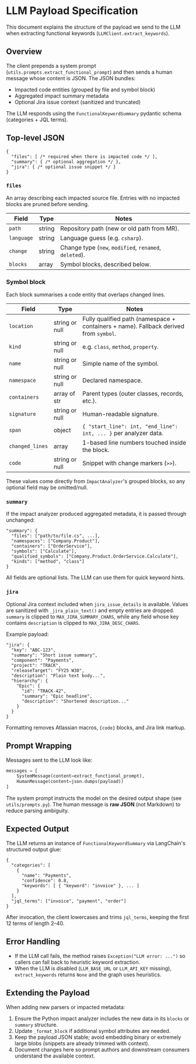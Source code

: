 ﻿# LLM Payload Specification

This document explains the structure of the payload we send to the LLM when extracting functional keywords (`LLMClient.extract_keywords`).

## Overview

The client prepends a system prompt (`utils.prompts.extract_functional_prompt`) and then sends a human message whose content is JSON. The JSON bundles:

- Impacted code entities (grouped by file and symbol block)
- Aggregated impact summary metadata
- Optional Jira issue context (sanitized and truncated)

The LLM responds using the `FunctionalKeywordSummary` pydantic schema (categories + JQL terms).

## Top-level JSON

```jsonc
{
  "files": [ /* required when there is impacted code */ ],
  "summary": { /* optional aggregation */ },
  "jira": { /* optional issue snippet */ }
}
```

### `files`
An array describing each impacted source file. Entries with no impacted blocks are pruned before sending.

| Field      | Type      | Notes |
|------------|-----------|-------|
| `path`     | string    | Repository path (new or old path from MR).
| `language` | string    | Language guess (e.g. `csharp`).
| `change`   | string    | Change type (`new`, `modified`, `renamed`, `deleted`).
| `blocks`   | array     | Symbol blocks, described below.

### Symbol block

Each block summarises a code entity that overlaps changed lines.

| Field          | Type           | Notes |
|----------------|----------------|-------|
| `location`     | string or null | Fully qualified path (namespace + containers + name). Fallback derived from `symbol`.
| `kind`         | string or null | e.g. `class`, `method`, `property`.
| `name`         | string or null | Simple name of the symbol.
| `namespace`    | string or null | Declared namespace.
| `containers`   | array of str   | Parent types (outer classes, records, etc.).
| `signature`    | string or null | Human-readable signature.
| `span`         | object         | `{ "start_line": int, "end_line": int, ... }` per analyzer data.
| `changed_lines`| array<int>     | 1-based line numbers touched inside the block.
| `code`         | string or null | Snippet with change markers (`>>`).

These values come directly from `ImpactAnalyzer`'s grouped blocks, so any optional field may be omitted/null.

### `summary`

If the impact analyzer produced aggregated metadata, it is passed through unchanged:

```jsonc
"summary": {
  "files": ["path/to/file.cs", ...],
  "namespaces": ["Company.Product"],
  "containers": ["OrderService"],
  "symbols": ["Calculate"],
  "qualified_symbols": ["Company.Product.OrderService.Calculate"],
  "kinds": ["method", "class"]
}
```

All fields are optional lists. The LLM can use them for quick keyword hints.

### `jira`

Optional Jira context included when `jira_issue_details` is available. Values are sanitized with `_jira_plain_text()` and empty entries are dropped. `summary` is clipped to `MAX_JIRA_SUMMARY_CHARS`, while any field whose key contains `description` is clipped to `MAX_JIRA_DESC_CHARS`.

Example payload:

```jsonc
"jira": {
  "key": "ABC-123",
  "summary": "Short issue summary",
  "component": "Payments",
  "project": "TRACK",
  "releaseTarget": "FY25 W30",
  "description": "Plain text body...",
  "hierarchy": {
    "Epic": {
      "id": "TRACK-42",
      "summary": "Epic headline",
      "description": "Shortened description..."
    }
  }
}
```

Formatting removes Atlassian macros, `{code}` blocks, and Jira link markup.

## Prompt Wrapping

Messages sent to the LLM look like:

```python
messages = [
    SystemMessage(content=extract_functional_prompt),
    HumanMessage(content=json.dumps(payload))
]
```

The system prompt instructs the model on the desired output shape (see `utils/prompts.py`). The human message is **raw JSON** (not Markdown) to reduce parsing ambiguity.

## Expected Output

The LLM returns an instance of `FunctionalKeywordSummary` via LangChain's structured output glue:

```jsonc
{
  "categories": [
    {
      "name": "Payments",
      "confidence": 0.8,
      "keywords": [ { "keyword": "invoice" }, ... ]
    }
  ],
  "jql_terms": ["invoice", "payment", "order"]
}
```

After invocation, the client lowercases and trims `jql_terms`, keeping the first 12 terms of length 2–40.

## Error Handling

- If the LLM call fails, the method raises `Exception("LLM error: ...")` so callers can fall back to heuristic keyword extraction.
- When the LLM is disabled (`LLM_BASE_URL` or `LLM_API_KEY` missing), `extract_keywords` returns `None` and the graph uses heuristics.

## Extending the Payload

When adding new parsers or impacted metadata:

1. Ensure the Python impact analyzer includes the new data in its `blocks` or `summary` structure.
2. Update `_format_block` if additional symbol attributes are needed.
3. Keep the payload JSON stable; avoid embedding binary or extremely large blobs (snippets are already trimmed with context).
4. Document changes here so prompt authors and downstream consumers understand the available context.
